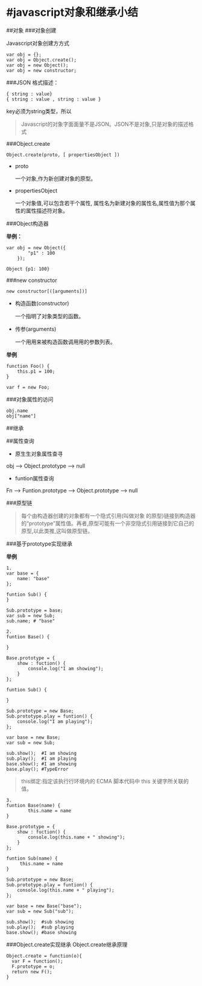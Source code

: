 #javascript对象和继承小结
====

##对象
###对象创建

Javascript对象创建⽅方式 
	
	var obj = {};	var obj = Object.create();	var obj = new Object(); 
	var obj = new constructor;

###JSON
格式描述：

	{ string : value}	{ string : value , string : value }
key必须为string类型，所以
> Javascript的对象字⾯面量不是JSON。JSON不是对象,只是对象的描述格式

###Object.create		Object.create(proto, [ propertiesObject ])* proto        一个对象,作为新创建对象的原型。* propertiesObject    一个对象值,可以包含若干个属性,  属性名为新建对象的属性名,属性值为那个属性的属性描述符对象。
###Object构造器

**举例：**
	var obj = new Object({
			"p1" : 100		});
	Object {p1: 100}###new constructor
	new constructor[([arguments])] 
* 构造函数(constructor)	一个指明了对象类型的函数。* 传参(arguments) 
	一个⽤用来被构造函数调⽤用的参数列表。**举例**
	function Foo() {
		this.p1 = 100;	}
	var f = new Foo;
###对象属性的访问
	obj.name
	obj["name"]
	
##继承

##属性查询

* 原⽣生对象属性查寻

obj --> Object.prototype --> null

* funtion属性查询

Fn --> Funtion.prototype --> Object.prototype --> null

###原型链

> 每个由构造器创建的对象都有一个隐式引⽤(叫做对象 的原型)链接到构造器的“prototype”属性值。再者,原型可能有一个非空隐式引用链接到它⾃己的原型,以此类推,这叫做原型链。		
###基于prototype实现继承

**举例**

	1.
	var base = {
		name: "base"
	};
	
	funtion Sub() {
	}	
	Sub.prototype = base;
	var sub = new Sub;
	sub.name; # "base"
	
	2.
	funtion Base() {
		
	}
	
	Base.prototype = {
		show : fuction() {
			console.log("I am showing");
		}
	};
	
	funtion Sub() {
	
	}
	
	Sub.prototype = new Base;
	Sub.prototype.play = funtion() {
		console.log("I am playing");
	};
	
	var base = new Base;
	var sub = new Sub;
	
	sub.show();  #I am showing
	sub.play();  #I am playing
	base.show(); #I am showing
	base.play(); #TypeError
	
	> this绑定:指定该执⾏行环境内的 ECMA 脚本代码中 this 关键字所关联的值。
	
	3.
	funtion Base(name) {
			this.name = name
	}
	
	Base.prototype = {
		show : fuction() {
			console.log(this.name + " showing");
		}
	};
	
	funtion Sub(name) {
		 this.name = name
	}
	
	Sub.prototype = new Base;
	Sub.prototype.play = funtion() {
		console.log(this.name + " playing");
	};
	
	var base = new Base("base");
	var sub = new Sub("sub");
	
	sub.show();  #sub showing
	sub.play();  #sub playing
	base.show(); #base showing
	
	
###Object.create实现继承
Object.create继承原理
	Object.create = function(o){	  var F = function();	  F.prototype = o;	  return new F();	}
		  	